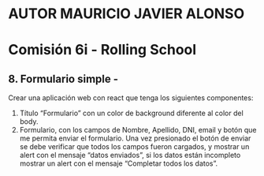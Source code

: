 # AUTOR MAURICIO JAVIER ALONSO

# Comisión 6i - Rolling School


## 8. Formulario simple -
Crear una aplicación web con react que tenga los siguientes componentes:
1. Título “Formulario” con un color de background diferente al color del body.
2. Formulario, con los campos de Nombre, Apellido, DNI, email y botón que me
permita enviar el formulario.
Una vez presionado el botón de enviar se debe verificar que todos los campos
fueron cargados, y mostrar un alert con el mensaje “datos enviados”, si los datos
están incompleto mostrar un alert con el mensaje “Completar todos los datos”.

